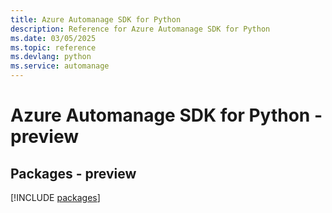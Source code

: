 ```yaml
---
title: Azure Automanage SDK for Python
description: Reference for Azure Automanage SDK for Python
ms.date: 03/05/2025
ms.topic: reference
ms.devlang: python
ms.service: automanage
---
```

# Azure Automanage SDK for Python - preview
## Packages - preview
[!INCLUDE [packages](automanage-index.md)]